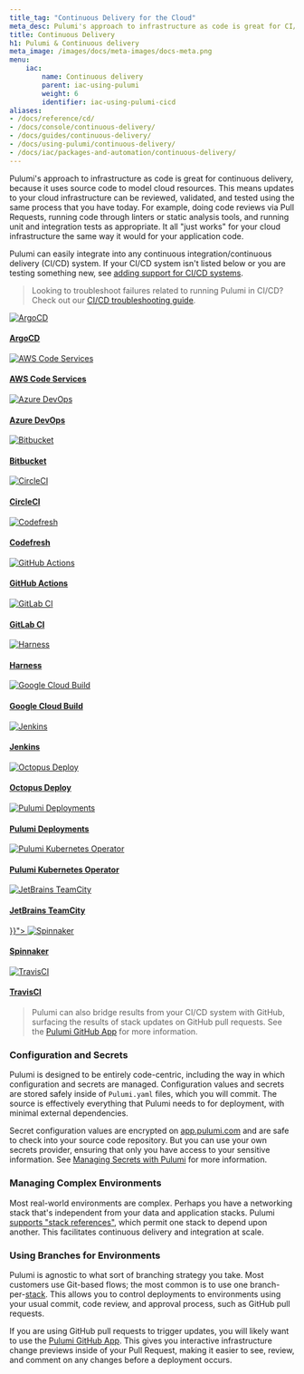 ```yaml
---
title_tag: "Continuous Delivery for the Cloud"
meta_desc: Pulumi's approach to infrastructure as code is great for CI/CD because it uses source code to model cloud resources and integrates into any CI/CD system.
title: Continuous Delivery
h1: Pulumi & Continuous delivery
meta_image: /images/docs/meta-images/docs-meta.png
menu:
    iac:
        name: Continuous delivery
        parent: iac-using-pulumi
        weight: 6
        identifier: iac-using-pulumi-cicd
aliases:
- /docs/reference/cd/
- /docs/console/continuous-delivery/
- /docs/guides/continuous-delivery/
- /docs/using-pulumi/continuous-delivery/
- /docs/iac/packages-and-automation/continuous-delivery/
---
```


Pulumi's approach to infrastructure as code is great for continuous delivery, because it uses source code to model
cloud resources. This means updates to your cloud infrastructure can be reviewed, validated, and tested using the same
process that you have today. For example, doing code reviews via Pull Requests, running code through linters or static
analysis tools, and running unit and integration tests as appropriate. It all "just works" for your cloud
infrastructure the same way it would for your application code.

Pulumi can easily integrate into any continuous integration/continuous delivery (CI/CD) system. If your CI/CD system isn't listed below or you are testing something new, see [adding support for CI/CD systems](/docs/iac/using-pulumi/continuous-delivery/add-support-for-cicd-systems).

> Looking to troubleshoot failures related to running Pulumi in CI/CD? Check out our [CI/CD troubleshooting guide](/docs/iac/using-pulumi/continuous-delivery/troubleshooting-guide).

<div class="supported-cicd-platforms">
    <a href="/docs/iac/using-pulumi/continuous-delivery/argocd">
        <img src="/logos/tech/ci-cd/argo.svg" alt="ArgoCD">
        <h4 class="no-anchor">ArgoCD</h4>
    </a>
    <a href="/docs/iac/using-pulumi/continuous-delivery/aws-code-services">
        <img src="/logos/tech/ci-cd/aws-codedeploy.svg" alt="AWS Code Services">
        <h4 class="no-anchor">AWS Code Services</h4>
    </a>
    <a href="/docs/iac/using-pulumi/continuous-delivery/azure-devops">
        <img src="/logos/tech/ci-cd/azure-devops.svg" alt="Azure DevOps">
        <h4 class="no-anchor">Azure DevOps</h4>
    </a>
    <a href="/docs/iac/using-pulumi/continuous-delivery/bitbucket">
        <img src="/logos/tech/ci-cd/bitbucket.svg" alt="Bitbucket">
        <h4 class="no-anchor">Bitbucket</h4>
    </a>
    <a href="/docs/iac/using-pulumi/continuous-delivery/circleci">
        <img src="/logos/tech/ci-cd/circleci.svg" alt="CircleCI">
        <h4 class="no-anchor">CircleCI</h4>
    </a>
    <a href="/docs/iac/using-pulumi/continuous-delivery/codefresh">
        <img src="/logos/tech/ci-cd/codefresh.svg" alt="Codefresh">
        <h4 class="no-anchor">Codefresh</h4>
    </a>
    <a href="/docs/iac/using-pulumi/continuous-delivery/github-actions">
        <img src="/logos/tech/ci-cd/github-actions.svg" alt="GitHub Actions">
        <h4 class="no-anchor">GitHub Actions</h4>
    </a>
    <a href="/docs/iac/using-pulumi/continuous-delivery/gitlab-ci">
        <img src="/logos/tech/ci-cd/gitlab-ci.svg" alt="GitLab CI">
        <h4 class="no-anchor">GitLab CI</h4>
    </a>
    <a href="/docs/iac/using-pulumi/continuous-delivery/harness">
        <img src="/logos/tech/ci-cd/harness.svg" alt="Harness">
        <h4 class="no-anchor">Harness</h4>
    </a>
    <a href="/docs/iac/using-pulumi/continuous-delivery/google-cloud-build">
        <img src="/logos/tech/ci-cd/google-cloud-build.png" alt="Google Cloud Build">
        <h4 class="no-anchor">Google Cloud Build</h4>
    </a>
    <a href="/docs/iac/using-pulumi/continuous-delivery/jenkins">
        <img src="/logos/tech/ci-cd/jenkins.svg" alt="Jenkins">
        <h4 class="no-anchor">Jenkins</h4>
    </a>
    <a href="/docs/iac/using-pulumi/continuous-delivery/octopus-deploy">
        <img src="/logos/tech/ci-cd/octopus-deploy.svg" alt="Octopus Deploy">
        <h4 class="no-anchor">Octopus Deploy</h4>
    </a>
    <a href="/docs/pulumi-cloud/deployments/">
        <img src="/logos/brand/avatar-on-white.png" alt="Pulumi Deployments">
        <h4 class="no-anchor">Pulumi Deployments</h4>
    </a>
    <a href="/docs/iac/using-pulumi/continuous-delivery/pulumi-kubernetes-operator">
        <img src="/logos/tech/ci-cd/kubernetes.png" alt="Pulumi Kubernetes Operator">
        <h4 class="no-anchor">Pulumi Kubernetes Operator</h4>
    </a>
    <a href="/docs/iac/using-pulumi/continuous-delivery/teamcity">
        <img src="/logos/tech/ci-cd/teamcity.svg" alt="JetBrains TeamCity">
        <h4 class="no-anchor">JetBrains TeamCity</h4>
    </a>
    <a href="/docs/iac/using-pulumi/continuous-delivery/spinnaker">}}">
        <img src="/logos/tech/ci-cd/spinnaker.svg" alt="Spinnaker">
        <h4 class="no-anchor">Spinnaker</h4>
    </a>
    <a href="/docs/iac/using-pulumi/continuous-delivery/travis">
        <img src="/logos/tech/ci-cd/travis-ci.svg" alt="TravisCI">
        <h4 class="no-anchor">TravisCI</h4>
    </a>
</div>

> Pulumi can also bridge results from your CI/CD system with GitHub, surfacing the results of stack updates
> on GitHub pull requests. See the [Pulumi GitHub App](/docs/iac/using-pulumi/continuous-delivery/github-app/) for more information.

### Configuration and Secrets

Pulumi is designed to be entirely code-centric, including the way in which configuration and secrets are managed.
Configuration values and secrets are stored safely inside of `Pulumi.yaml` files, which you will commit.
The source is effectively everything that Pulumi needs to for deployment, with minimal external dependencies.

Secret configuration values are encrypted on [app.pulumi.com](https://app.pulumi.com) and are safe to check into your
source code repository. But you can use your own secrets provider, ensuring that only you have access to your
sensitive information. See [Managing Secrets with Pulumi](/blog/managing-secrets-with-pulumi/) for more information.

### Managing Complex Environments

Most real-world environments are complex. Perhaps you have a networking stack that's independent from your data
and application stacks. Pulumi [supports "stack references"](/docs/guides/organizing-projects-stacks), which
permit one stack to depend upon another. This facilitates continuous delivery and integration at scale.

### Using Branches for Environments

Pulumi is agnostic to what sort of branching strategy you take. Most customers use Git-based flows; the most common is
to use one branch-per-[stack](/docs/concepts/stack/). This allows you to control deployments to environments
using your usual commit, code review, and approval process, such as GitHub pull requests.

If you are using GitHub pull requests to trigger updates, you will likely want to use the
[Pulumi GitHub App](/docs/iac/using-pulumi/continuous-delivery/github-app/). This gives you interactive infrastructure change previews
inside of your Pull Request, making it easier to see, review, and comment on any changes before a deployment occurs.
